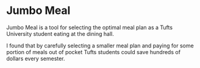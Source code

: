 # Jumbo Meal

Jumbo Meal is a tool for selecting the optimal meal plan as a Tufts University student eating at the dining hall.

I found that by carefully selecting a smaller meal plan and paying for some portion of meals out of pocket Tufts students could save hundreds of dollars every semester.